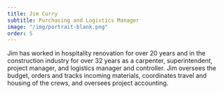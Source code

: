 ```yaml
---
title: Jim Curry
subtitle: Purchasing and Logistics Manager
image: "/img/portrait-blank.png"
order: 5
---
```


Jim has worked in hospitality renovation for over 20 years and in the construction industry for over 32 years as a carpenter, superintendent, project manager, and logistics manager and controller. Jim oversees the budget, orders and tracks incoming materials, coordinates travel and housing of the crews, and oversees project accounting.
